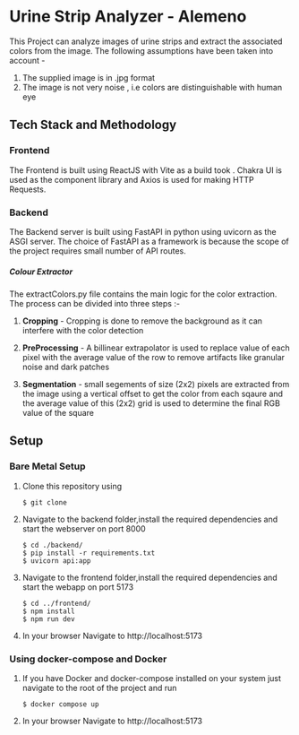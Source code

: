 Urine Strip Analyzer - Alemeno 
===================

This Project can analyze images of urine strips and extract the associated colors from the image. The following assumptions have been taken into account -

1. The supplied image is in .jpg format
2. The image is not very noise , i.e colors are distinguishable with human eye

Tech Stack and Methodology 
----------

### Frontend

The Frontend is built using ReactJS with Vite as a build took . Chakra UI is used as the component library and Axios is used for making HTTP Requests.


### Backend 

The Backend server is built using FastAPI in python using uvicorn as the ASGI server. The choice of FastAPI as a framework is because the scope of the project requires small number of API routes.

##### Colour Extractor

The extractColors.py file contains the main logic for the color extraction. The process can be divided into three steps :-

1. **Cropping** - Cropping is done to remove the background as it can interfere with the color detection
2. **PreProcessing** - A billinear extrapolator is used to replace value of each pixel with the average value of the row to remove artifacts like granular noise and dark patches
    
3. **Segmentation** - small segements of size (2x2) pixels are extracted from the image using a vertical offset to get the color from each sqaure and the average value of this (2x2) grid is used to determine the final RGB value of the square



Setup
-----

### Bare Metal Setup

1. Clone this repository using 
   
   ```
   $ git clone 
   ```
2. Navigate to the backend folder,install the required dependencies and start the webserver on port 8000
   
   ```
   $ cd ./backend/
   $ pip install -r requirements.txt
   $ uvicorn api:app
   ```

3. Navigate to the frontend folder,install the required dependencies and start the webapp on port 5173
   
   ```
   $ cd ../frontend/
   $ npm install
   $ npm run dev
   ````

4. In your browser Navigate to http://localhost:5173


### Using docker-compose and Docker

1. If you have Docker and docker-compose installed on your system just navigate to the root of the project and run 

   ```
   $ docker compose up
   ```

2. In your browser Navigate to http://localhost:5173


